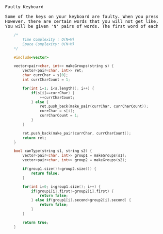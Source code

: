 <pre>
Faulty Keyboard

Some of the keys on your keyboard are faulty. When you press a key, it may register more than once. That means if you want to type "code", the keyboard may interpret it as "code", "cccoddee" or "coode" or "codeeeee", etc. So, by pressing the keys C, O, D, and E in that order, you may get any of the above-mentioned words.
However, there are certain words that you will not get like, "cddde", "cod", "coeeeeed", etc.
You will be given 'N' pairs of words. The first word of each pair is what you intended to write and the second one is what the keyboard interprets it as. You need to figure out whether the second word can actually be a possible interpretation of the first word.
</pre>


```CPP
    /*
        Time Complexity : O(N+M)
        Space Complexity: O(N+M)
    */

    #include<vector>

    vector<pair<char, int>> makeGroups(string s) {
        vector<pair<char, int>> ret;
        char currChar = s[0];
        int currCharCount = 1;

        for(int i=1; i<s.length(); i++) {
            if(s[i]==currChar) {
                ++currCharCount;
            } else {
                ret.push_back(make_pair(currChar, currCharCount));
                currChar = s[i];
                currCharCount = 1;
            }
        }

        ret.push_back(make_pair(currChar, currCharCount));
        return ret;
    }

    bool canType(string s1, string s2) {
        vector<pair<char, int>> group1 = makeGroups(s1);
        vector<pair<char, int>> group2 = makeGroups(s2);

        if(group1.size()!=group2.size()) {
            return false;
        }

        for(int i=0; i<group1.size(); i++) {
            if(group1[i].first!=group2[i].first) {
                return false;
            } else if(group1[i].second>group2[i].second) {
                return false;
            }
        }

        return true;
    }



















